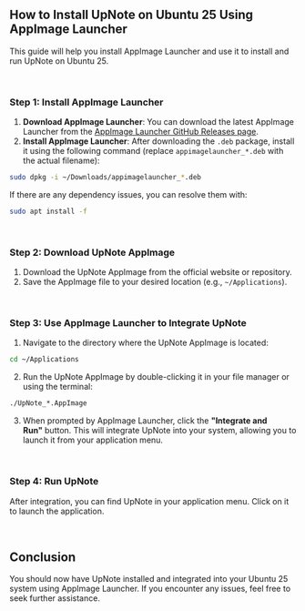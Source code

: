 ## How to Install UpNote on Ubuntu 25 Using AppImage Launcher

This guide will help you install AppImage Launcher and use it to install and run UpNote on Ubuntu 25.

<br>

### Step 1: Install AppImage Launcher

1. **Download AppImage Launcher**: You can download the latest AppImage Launcher from the [AppImage Launcher GitHub Releases page](https://github.com/TheAssassin/AppImageLauncher/releases).
2. **Install AppImage Launcher**: After downloading the `.deb` package, install it using the following command (replace `appimagelauncher_*.deb` with the actual filename):

```bash
sudo dpkg -i ~/Downloads/appimagelauncher_*.deb
```

If there are any dependency issues, you can resolve them with:

```bash
sudo apt install -f
```

<br>

### Step 2: Download UpNote AppImage

1. Download the UpNote AppImage from the official website or repository.
2. Save the AppImage file to your desired location (e.g., `~/Applications`).

<br>

### Step 3: Use AppImage Launcher to Integrate UpNote

1. Navigate to the directory where the UpNote AppImage is located:

```bash
cd ~/Applications
```
2. Run the UpNote AppImage by double-clicking it in your file manager or using the terminal:

```bash
./UpNote_*.AppImage
```
3. When prompted by AppImage Launcher, click the **"Integrate and Run"** button. This will integrate UpNote into your system, allowing you to launch it from your application menu.

<br>

### Step 4: Run UpNote

After integration, you can find UpNote in your application menu. Click on it to launch the application.

<br>

## Conclusion

You should now have UpNote installed and integrated into your Ubuntu 25 system using AppImage Launcher. If you encounter any issues, feel free to seek further assistance.

<br>
